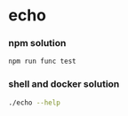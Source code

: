 # echo
### npm solution
```sh
npm run func test
```

### shell and docker solution
```sh
./echo --help
```